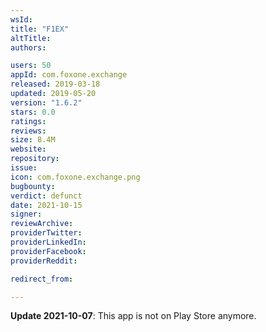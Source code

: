 ```yaml
---
wsId: 
title: "F1EX"
altTitle: 
authors:

users: 50
appId: com.foxone.exchange
released: 2019-03-18
updated: 2019-05-20
version: "1.6.2"
stars: 0.0
ratings: 
reviews: 
size: 8.4M
website: 
repository: 
issue: 
icon: com.foxone.exchange.png
bugbounty: 
verdict: defunct
date: 2021-10-15
signer: 
reviewArchive:
providerTwitter: 
providerLinkedIn: 
providerFacebook: 
providerReddit: 

redirect_from:

---
```



**Update 2021-10-07**: This app is not on Play Store anymore.

